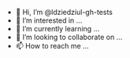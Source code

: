 - 👋 Hi, I’m @ldziedziul-gh-tests
- 👀 I’m interested in ...
- 🌱 I’m currently learning ...
- 💞️ I’m looking to collaborate on ...
- 📫 How to reach me ...

<!---
ldziedziul-gh-tests/ldziedziul-gh-tests is a ✨ special ✨ repository because its `README.md` (this file) appears on your GitHub profile.
You can click the Preview link to take a look at your changes.
--->
